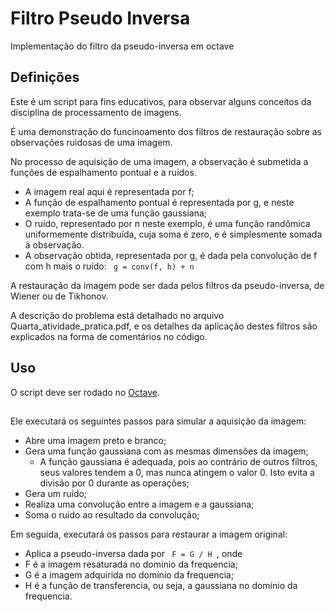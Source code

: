 Filtro Pseudo Inversa
=====================

Implementação do filtro da pseudo-inversa em octave

## Definições ##

Este é um script para fins educativos, para observar alguns conceitos da disciplina de processamento de imagens.

É uma demonstração do funcinoamento dos filtros de restauração sobre as observações ruidosas de uma imagem.

No processo de aquisição de uma imagem, a observação é submetida a funções de espalhamento pontual e a ruídos.

- A imagem real aqui é representada por f;
- A função de espalhamento pontual é representada por g, e neste exemplo trata-se de uma função gaussiana; 
- O ruído, representado por n neste exemplo, é uma função randômica uniformemente distribuída, cuja soma é zero, e é simplesmente somada à observação.
- A observação obtida, representada por g, é dada pela convolução de f com h mais o ruído:
<code> g = conv(f, h) + n </code>

A restauração da imagem pode ser dada pelos filtros da pseudo-inversa, de Wiener ou de Tikhonov.

A descrição do problema está detalhado no arquivo Quarta_atividade_pratica.pdf, e os detalhes da aplicação destes filtros são explicados na forma de comentários no código.

## Uso ##
O script deve ser rodado no [Octave](www.gnu.org/software/octave/).

## 
Ele executará os seguintes passos para simular a aquisição da imagem:
- Abre uma imagem preto e branco;
- Gera uma função gaussiana com as mesmas dimensões da imagem;
	* A função gaussiana é adequada, pois ao contrário de outros filtros, seus valores tendem a 0, mas nunca atingem o valor 0. Isto evita a divisão por 0 durante as operações;
- Gera um ruído;
- Realiza uma convolução entre a imagem e a gaussiana;
- Soma o ruído ao resultado da convolução;

Em seguida, executará os passos para restaurar a imagem original:
- Aplica a pseudo-inversa dada por
<code> F = G / H </code>, onde
- F é a imagem resaturada no dominio da frequencia;
- G é a imagem adquirida no domínio da frequencia;
- H é a função de transferencia, ou seja, a gaussiana no domínio da frequencia.

